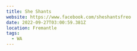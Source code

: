 ```yaml
---
title: She Shants
website: https://www.facebook.com/sheshantsfreo
date: 2022-09-27T03:00:59.381Z
location: Fremantle
tags:
  - WA
---
```

